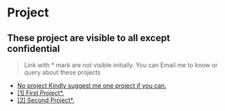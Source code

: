 # Project

##  These project are visible to all except confidential 
> Link with * mark are not visible initially.
> You can Email me to know or query about these projects

-  [No project Kindly suggest me one project if you can.](https://github.com/addiraw/addiraw/issues/new)
-  [[1] First Project*.](/../../../../addiraw/square-root/blob/master/Redirectone.md)
-  [[2] Second Project*.](/../../../../addiraw/square-root/blob/master/Redirectone.md)

